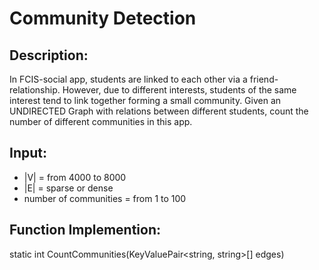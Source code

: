 # Community Detection
## Description:
In FCIS-social app, students are linked to each other via a friend-relationship. However, due to different interests, students of the same interest tend to link together forming a small community.
Given an UNDIRECTED Graph with relations between different students, count the number of different communities in this app.

## Input:
 - |V| = from 4000 to 8000
 - |E| = sparse or dense
 - number of communities = from 1 to 100

## Function Implemention:
static int CountCommunities(KeyValuePair<string, string>[] edges)
